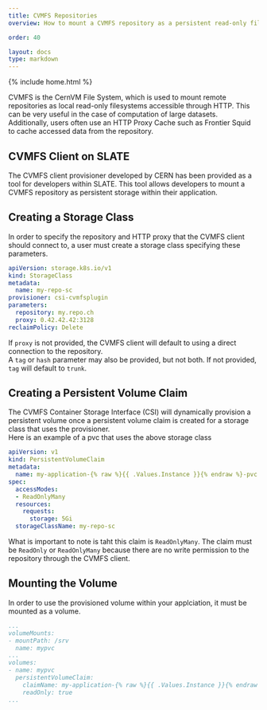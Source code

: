 ```yaml
---
title: CVMFS Repositories
overview: How to mount a CVMFS repository as a persistent read-only filesystem for your application

order: 40

layout: docs
type: markdown
---
```

{% include home.html %}

CVMFS is the CernVM File System, which is used to mount remote repositories as local read-only filesystems accessible through HTTP. This can be very useful in the case of computation of large datasets. Additionally, users often use an HTTP Proxy Cache such as Frontier Squid to cache accessed data from the repository.

## CVMFS Client on SLATE
The CVMFS client provisioner developed by CERN has been provided as a tool for developers within SLATE. This tool allows developers to mount a CVMFS repository as persistent storage within their application.

## Creating a Storage Class
In order to specify the repository and HTTP proxy that the CVMFS client should connect to, a user must create a storage class specifying these parameters.  
```yaml
apiVersion: storage.k8s.io/v1
kind: StorageClass
metadata:
  name: my-repo-sc
provisioner: csi-cvmfsplugin
parameters:
  repository: my.repo.ch
  proxy: 0.42.42.42:3128
reclaimPolicy: Delete
```  
If `proxy` is not provided, the CVMFS client will default to using a direct connection to the repository.  
A `tag` or `hash` parameter may also be provided, but not both. If not provided, `tag` will default to `trunk`.

## Creating a Persistent Volume Claim
The CVMFS Container Storage Interface (CSI) will dynamically provision a persistent volume once a persistent volume claim is created for a storage class that uses the provisioner.  
Here is an example of a pvc that uses the above storage class  
```yaml
apiVersion: v1
kind: PersistentVolumeClaim
metadata:
  name: my-application-{% raw %}{{ .Values.Instance }}{% endraw %}-pvc
spec:
  accessModes:
  - ReadOnlyMany
  resources:
    requests:
      storage: 5Gi
  storageClassName: my-repo-sc
```  
What is important to note is taht this claim is `ReadOnlyMany`. The claim must be `ReadOnly` or `ReadOnlyMany` because there are no write permission to the repository through the CVMFS client.

## Mounting the Volume
In order to use the provisioned volume within your applciation, it must be mounted as a volume.  
```yaml
...
volumeMounts:
- mountPath: /srv
  name: mypvc
...
volumes:
- name: mypvc
  persistentVolumeClaim:
    claimName: my-application-{% raw %}{{ .Values.Instance }}{% endraw %}-pvc
    readOnly: true
...
```
